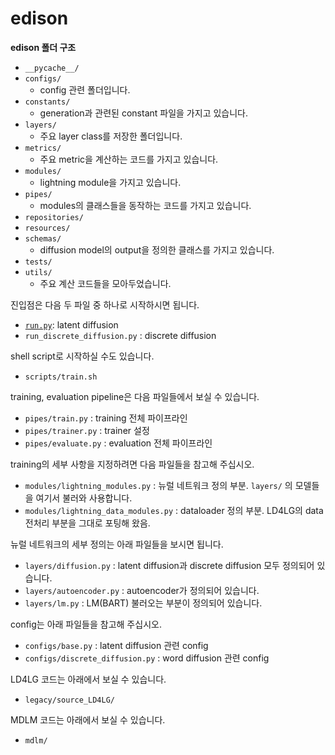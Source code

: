 # edison

**edison 폴더 구조**
- `__pycache__/`
- `configs/`
    - config 관련 폴더입니다.
- `constants/`
    - generation과 관련된 constant 파일을 가지고 있습니다.
- `layers/`
    - 주요 layer class를 저장한 폴더입니다.
- `metrics/`
    - 주요 metric을 계산하는 코드를 가지고 있습니다.
- `modules/`
    - lightning module을 가지고 있습니다.
- `pipes/`
    - modules의 클래스들을 동작하는 코드를 가지고 있습니다.
- `repositories/`
- `resources/`
- `schemas/`
    - diffusion model의 output을 정의한 클래스를 가지고 있습니다.
- `tests/`
- `utils/`
    - 주요 계산 코드들을 모아두었습니다.
 
진입점은 다음 두 파일 중 하나로 시작하시면 됩니다.

- [`run.py`](http://run.py): latent diffusion
- `run_discrete_diffusion.py` : discrete diffusion

shell script로 시작하실 수도 있습니다.

- `scripts/train.sh`

training, evaluation pipeline은 다음 파일들에서 보실 수 있습니다.

- `pipes/train.py` : training 전체 파이프라인
- `pipes/trainer.py` : trainer 설정
- `pipes/evaluate.py` : evaluation 전체 파이프라인

training의 세부 사항을 지정하려면 다음 파일들을 참고해 주십시오.

- `modules/lightning_modules.py` : 뉴럴 네트워크 정의 부분. `layers/` 의 모델들을 여기서 불러와 사용합니다.
- `modules/lightning_data_modules.py` : dataloader 정의 부분. LD4LG의 data 전처리 부분을 그대로 포팅해 왔음.

뉴럴 네트워크의 세부 정의는 아래 파일들을 보시면 됩니다.

- `layers/diffusion.py` : latent diffusion과 discrete diffusion 모두 정의되어 있습니다.
- `layers/autoencoder.py` : autoencoder가 정의되어 있습니다.
- `layers/lm.py` : LM(BART) 불러오는 부분이 정의되어 있습니다.

config는 아래 파일들을 참고해 주십시오.

- `configs/base.py` : latent diffusion 관련 config
- `configs/discrete_diffusion.py` : word diffusion 관련 config

LD4LG 코드는 아래에서 보실 수 있습니다.

- `legacy/source_LD4LG/`

MDLM 코드는 아래에서 보실 수 있습니다.

- `mdlm/`
